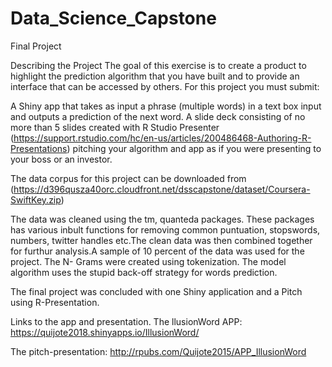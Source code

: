 # Data_Science_Capstone
Final Project

Describing the Project
The goal of this exercise is to create a product to highlight the prediction algorithm that you have built and to provide an interface that can be accessed by others. For this project you must submit:

A Shiny app that takes as input a phrase (multiple words) in a text box input and outputs a prediction of the next word. A slide deck consisting of no more than 5 slides created with R Studio Presenter (https://support.rstudio.com/hc/en-us/articles/200486468-Authoring-R-Presentations) pitching your algorithm and app as if you were presenting to your boss or an investor.

The data corpus for this project can be downloaded from (https://d396qusza40orc.cloudfront.net/dsscapstone/dataset/Coursera-SwiftKey.zip)

The data was cleaned using the tm, quanteda packages. These packages has various inbult functions for removing common puntuation, stopswords, numbers, twitter handles etc.The clean data was then combined together for furthur analysis.A sample of 10 percent of the data was used for the project. The N- Grams were created using tokenization. The model algorithm uses the stupid back-off strategy for words prediction.

The final project was concluded with one Shiny application and a Pitch using R-Presentation.

Links to the app and presentation.
The llusionWord APP: https://quijote2018.shinyapps.io/IllusionWord/

The pitch-presentation: http://rpubs.com/Quijote2015/APP_IllusionWord 
